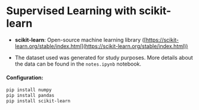 # Supervised Learning with scikit-learn

- **scikit-learn**: Open-source machine learning library ([https://scikit-learn.org/stable/index.html](https://scikit-learn.org/stable/index.html))

- The dataset used was generated for study purposes. More details about the data can be found in the `notes.ipynb` notebook.
#### Configuration:
```bash
pip install numpy
pip install pandas
pip install scikit-learn
```
